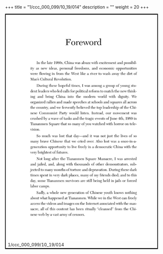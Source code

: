 +++
title = "1/ccc_000_099/10_19/014"
description = ""
weight = 20
+++

<table style="border:2px solid black;max-width:800px;max-height:800px;" 
><tr><td><img class="center-fit-jpg"
src="/jpg_/out_jpg_dbc_014.jpg"  >1/ccc_000_099/10_19/014</img></td></tr></table>